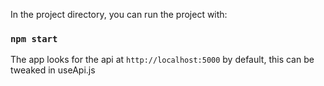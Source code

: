 In the project directory, you can run the project with:

### `npm start`

The app looks for the api at `http://localhost:5000` by default, this can be tweaked in useApi.js
